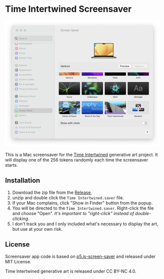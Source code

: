 # Time Intertwined Screensaver

![cover](./cover.png)

This is a Mac screensaver for the [Time Intertwined](https://www.fxhash.xyz/generative/13526) generative art project. It will display one of the 256 tokens randomly each time the screensaver starts.

## Installation

1. Download the zip file from the [Release](https://github.com/cdaein/time-intertwined-screensaver/releases),
1. unzip and double click the `Time Intertwined.saver` file.
1. If your Mac complains, click "Show in Finder" button from the popup.
1. You will be directed to the `Time Intertwined.saver`. Right-click the file and choose "Open". _It's important to "right-click" instead of double-clicking._
1. I don't track you and I only included what's necessary to display the art, but use at your own risk.

## License

Screensaver app code is based on [p5.js-screen-saver](https://github.com/mactkg/p5.js-screen-saver) and released under MIT License.

Time Intertwined generative art is released under CC BY-NC 4.0.
